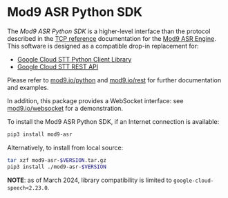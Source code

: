 # Mod9 ASR Python SDK

The *Mod9 ASR Python SDK* is a higher-level interface than the protocol described in the [TCP reference](https://mod9.io/tcp) documentation for the [Mod9 ASR Engine](https://mod9.io).
This software is designed as a compatible drop-in replacement for:

- [Google Cloud STT Python Client Library](https://cloud.google.com/speech-to-text/docs/libraries#client-libraries-install-python)
- [Google Cloud STT REST API](https://cloud.google.com/speech-to-text/docs/reference/rest)

Please refer to
[mod9.io/python](https://mod9.io/python)
and
[mod9.io/rest](https://mod9.io/rest)
for further documentation and examples.

In addition, this package provides a WebSocket interface:
see [mod9.io/websocket](https://mod9.io/websocket) for a demonstration.

To install the Mod9 ASR Python SDK, if an Internet connection is available:
```bash
pip3 install mod9-asr
```

Alternatively, to install from local source:
```bash
tar xzf mod9-asr-$VERSION.tar.gz
pip3 install ./mod9-asr-$VERSION
```

**NOTE**: as of March 2024, library compatibility is limited to `google-cloud-speech<2.23.0`.
